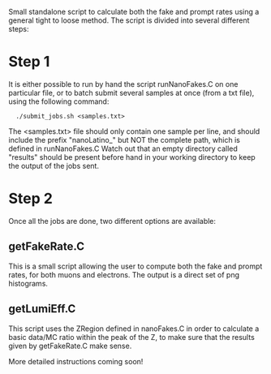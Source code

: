 Small standalone script to calculate both the fake and prompt rates using a general tight to loose method. The script is divided into several different steps:

# Step 1

It is either possible to run by hand the script runNanoFakes.C on one particular file, or to batch submit several samples at once (from a txt file), using the following command:

      ./submit_jobs.sh <samples.txt>

The <samples.txt> file should only contain one sample per line, and should include the prefix "nanoLatino_" but NOT the complete path, which is defined in runNanoFakes.C
Watch out that an empty directory called "results" should be present before hand in your working directory to keep the output of the jobs sent.

# Step 2

Once all the jobs are done, two different options are available:

## getFakeRate.C

This is a small script allowing the user to compute both the fake and prompt rates, for both muons and electrons. The output is a direct set of png histograms.

## getLumiEff.C

This script uses the ZRegion defined in nanoFakes.C in order to calculate a basic data/MC ratio within the peak of the Z, to make sure that the results given by getFakeRate.C make sense.

More detailed instructions coming soon!
